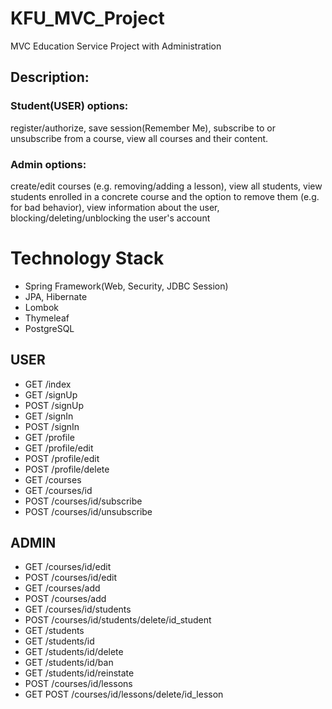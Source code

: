 # KFU_MVC_Project
MVC Education Service Project with Administration

## Description:
### Student(USER) options: 
register/authorize, save session(Remember Me), subscribe to or unsubscribe from a course, view all courses and their content.
### Admin options: 
create/edit courses (e.g. removing/adding a lesson), view all students, view students enrolled in a concrete course and the option to remove them (e.g. for bad behavior), view information about the user, blocking/deleting/unblocking the user's account

# Technology Stack
* Spring Framework(Web, Security, JDBC Session)
* JPA, Hibernate
* Lombok
* Thymeleaf
* PostgreSQL

## USER

* GET /index
* GET /signUp
* POST /signUp
* GET /signIn
* POST /signIn
* GET /profile
* GET /profile/edit
* POST /profile/edit
* POST /profile/delete
* GET /courses
* GET /courses/id
* POST /courses/id/subscribe
* POST /courses/id/unsubscribe

## ADMIN

* GET /courses/id/edit
* POST /courses/id/edit
* GET /courses/add
* POST /courses/add
* GET /courses/id/students
* POST /courses/id/students/delete/id_student
* GET /students
* GET /students/id
* GET /students/id/delete
* GET /students/id/ban
* GET /students/id/reinstate
* POST /courses/id/lessons
* GET POST /courses/id/lessons/delete/id_lesson
